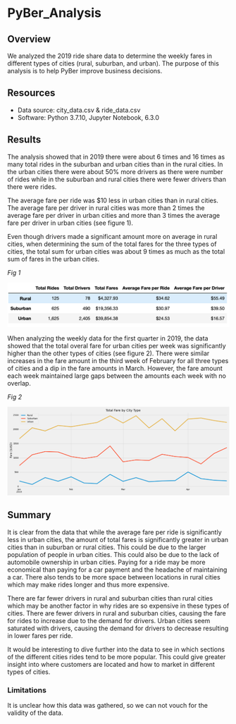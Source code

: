 # PyBer_Analysis

## Overview

We analyzed the 2019 ride share data to determine the weekly fares in different types of cities (rural, suburban, and urban). The purpose of this analysis is to help PyBer improve business decisions.

## Resources

- Data source: city_data.csv & ride_data.csv
- Software: Python 3.7.10, Jupyter Notebook, 6.3.0

## Results

The analysis showed that in 2019 there were about 6 times and 16 times as many total rides in the suburban and urban cities than in the rural cities. In the urban cities there were about 50% more drivers as there were number of rides while in the suburban and rural cities there were fewer drivers than there were rides. 

The average fare per ride was $10 less in urban cities than in rural cities. The average fare per driver in rural cities was more than 2 times the average fare per driver in urban cities and more than 3 times the average fare per driver in urban cities (see figure 1). 

Even though drivers made a significant amount more on average in rural cities, when determining the sum of the total fares for the three types of cities, the total sum for urban cities was about 9 times as much as the total sum of fares in the urban cities.

*Fig 1*

![summary_data_frame](https://github.com/jisellejones/PyBer_Analysis/blob/main/analysis/summary_data_frame.png)

When analyzing the weekly data for the first quarter in 2019, the data showed that the total overal fare for urban cities per week was significantly higher than the other types of cities (see figure 2). There were similar increases in the fare amount in the third week of February for all three types of cities and a dip in the fare amounts in March. However, the fare amount each week maintained large gaps between the amounts each week with no overlap.

*Fig 2*

![lineplot](https://github.com/jisellejones/PyBer_Analysis/blob/main/analysis/line_plot_fare_type.png)


## Summary

It is clear from the data that while the average fare per ride is significantly less in urban cities, the amount of total fares is significantly greater in urban cities than in suburban or rural cities. This could be due to the larger population of people in urban cities. This could also be due to the lack of automobile ownership in urban cities. Paying for a ride may be more economical than paying for a car payment and the headache of maintaining a car. There also tends to be more space between locations in rural cities which may make rides longer and thus more expensive.

There are far fewer drivers in rural and suburban cities than rural cities which may be another factor in why rides are so expensive in these types of cities. There are fewer drivers in rural and suburban cities, causing the fare for rides to increase due to the demand for drivers. Urban cities seem saturated with drivers, causing the demand for drivers to decrease resulting in lower fares per ride.

It would be interesting to dive further into the data to see in which sections of the different cities rides tend to be more popular. This could give greater insight into where customers are located and how to market in different types of cities. 


### Limitations

It is unclear how this data was gathered, so we can not vouch for the validity of the data.
